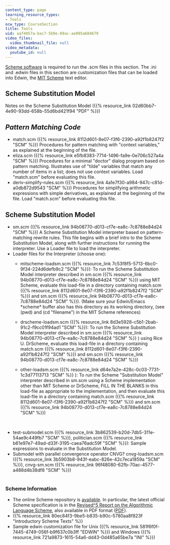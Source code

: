 ```yaml
---
content_type: page
learning_resource_types:
- Tools
ocw_type: CourseSection
title: Tools
uid: aaf4057a-bac7-5b9e-89ac-ae095a684679
video_files:
  video_thumbnail_file: null
video_metadata:
  youtube_id: null
---
```


[Scheme software](http://www.gnu.org/software/mit-scheme/) is required to run the .scm files in this section. The .ini and .edwin files in this section are customization files that can be loaded into Edwin, the [MIT Scheme](http://www.gnu.org/software/mit-scheme/index.html) text editor.

Scheme Substitution Model
-------------------------

Notes on the Scheme Substitution Model ({{% resource_link 02d60bb7-4e90-93dd-658b-55d6bd421f94 "PDF" %}})

_Pattern Matching Code_
-----------------------

*   match.scm ({{% resource_link 8112d601-8e07-f3f6-2390-a92f1b8247f2 "SCM" %}}) Procedures for pattern matching with "context variables," as explained at the beginning of the file.
*   eliza.scm ({{% resource_link e5fb8383-7714-1496-fa9e-0e706c527a4a "SCM" %}}) Procedures for a minimal "doctor" dialog program based on pattern matching. Illustrates use of "tilde" variables that match any number of items in a list; does not use context variables. Load "match.scm" before evaluating this file.
*   deriv-simplify-rules.scm ({{% resource_link 4a1e7f30-a984-947c-c81d-a0db872d9543 "SCM" %}}) Procedures for simplifying arithmetic expressions with simple derivatives, as explained at the beginning of the file. Load "match.scm" before evaluating this file.

Scheme Substitution Model
-------------------------

*   sm.scm ({{% resource_link 94b08770-d013-cf7e-ea8c-7c8788e84d24 "SCM" %}}) A Scheme Substitution Model interpreter based on pattern-matching rewrite rules. This file begins with a brief intro to the Scheme Substitution Model, along with further instructions for running the interpreter. Use a Loader file to load the interpreter.
*   Loader files for the Interpreter (choose one):
    *   mitscheme-loadsm.scm ({{% resource_link 7c53f8f5-5713-6bc0-9f34-224d6defb9c2 "SCM" %}}): To run the Scheme Substitution Model interpreter described in sm.scm ({{% resource_link 94b08770-d013-cf7e-ea8c-7c8788e84d24 "SCM" %}}) using MIT Scheme, evaluate this load-file in a directory containing match.scm ({{% resource_link 8112d601-8e07-f3f6-2390-a92f1b8247f2 "SCM" %}}) and sm.scm ({{% resource_link 94b08770-d013-cf7e-ea8c-7c8788e84d24 "SCM" %}}). (Make sure your Edwin/Emacs \*scheme\* buffer also has this directory as its working directory, (see (pwd) and (cd "filename") in the MIT Scheme references)
    *   drscheme-loadsm.scm ({{% resource_link 8d3e5928-c5b1-2bab-91c2-f9cc01f94ad1 "SCM" %}}): To run the Scheme Substitution Model interpreter described in sm.scm ({{% resource_link 94b08770-d013-cf7e-ea8c-7c8788e84d24 "SCM" %}} ) using Rice U. DrScheme, evaluate this load-file in a directory containing match.scm ({{% resource_link 8112d601-8e07-f3f6-2390-a92f1b8247f2 "SCM" %}}) and sm.scm ({{% resource_link 94b08770-d013-cf7e-ea8c-7c8788e84d24 "SCM" %}})
    *   other-loadsm.scm ({{% resource_link d64e7a2e-428c-0c03-7731-1c3d77113713 "SCM" %}} ): To run the Scheme "Substitution Model" interpreter described in sm.scm using a Scheme implementation other than MIT Scheme or DrScheme, FILL IN THE BLANKS in this load-file as appropriate to the implementation, and then evaluate this load-file in a directory containing match.scm ({{% resource_link 8112d601-8e07-f3f6-2390-a92f1b8247f2 "SCM" %}}) and sm.scm ({{% resource_link 94b08770-d013-cf7e-ea8c-7c8788e84d24 "SCM" %}})  
          
         
*   test-submodel.scm ({{% resource_link 3b862539-b20d-7db5-311e-54ae9c449fb7 "SCM" %}}), politician.scm ({{% resource_link b61e97e7-49ad-d33f-3195-caea76adc59f "SCM" %}}): Sample expressions to evaluate in the Substitution Model.
*   Submodel with parallel convergence operator CNVG? cnvg-loadsm.scm ({{% resource_link 3b5903b8-943f-eabc-826e-42c7eca1859a "SCM" %}}), cnvg-sm.scm ({{% resource_link 96f48080-62fb-70ac-4577-a488d4b38df8 "SCM" %}})  
     

### Scheme Information

*   The online Scheme repository is [available](http://www.schemers.org/). In particular, the latest official Scheme specification is in the [Revised^5 Report on the Algorithmic Language Scheme](http://www.schemers.org/Documents/Standards/R5RS/HTML/), also available in PDF format ([PDF](http://www.schemers.org/Documents/Standards/R5RS/r5rs.pdf)).
*   {{% resource_link 80ec84f3-9be5-b835-b90c-5780aa8f823f "Introductory Scheme Texts" %}}
*   Sample edwin customization file for Unix ({{% resource_link 581f6f0f-7445-4749-056f-b9f637c0b3ff "EDWIN" %}}) and Windows ({{% resource_link 721a9873-1615-54a6-dd43-0d485a65be7a "INI" %}})
